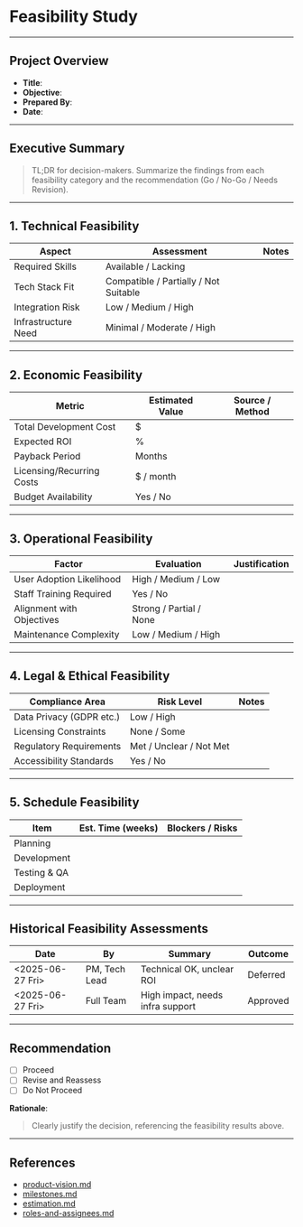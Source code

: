 <!--
START OF: feasibility-study.md
Purpose: Evaluate if the proposed project (or feature/module) is technically, economically, operationally, legally, and schedule-wise viable before initiating development.
Update Frequency: Created at initiation phase; updated when significant scope change occurs.
Location: docs/project-management/feasibility-study.md
-->

# Feasibility Study

---

## Project Overview

- **Title**:
- **Objective**:
- **Prepared By**:
- **Date**:

---

## Executive Summary

> TL;DR for decision-makers.
Summarize the findings from each feasibility category and the recommendation (Go / No-Go / Needs Revision).

---

## 1. Technical Feasibility

| Aspect              | Assessment                            | Notes |
|---------------------|---------------------------------------|-------|
| Required Skills     | Available / Lacking                   |       |
| Tech Stack Fit      | Compatible / Partially / Not Suitable |       |
| Integration Risk    | Low / Medium / High                   |       |
| Infrastructure Need | Minimal / Moderate / High             |       |

---

## 2. Economic Feasibility

| Metric                    | Estimated Value | Source / Method |
|---------------------------|-----------------|-----------------|
| Total Development Cost    | $               |                 |
| Expected ROI              | %               |                 |
| Payback Period            | Months          |                 |
| Licensing/Recurring Costs | $ / month       |                 |
| Budget Availability       | Yes / No  |                 |

---

## 3. Operational Feasibility

| Factor                    | Evaluation              | Justification |
|---------------------------|-------------------------|---------------|
| User Adoption Likelihood  | High / Medium / Low     |               |
| Staff Training Required   | Yes / No                |               |
| Alignment with Objectives | Strong / Partial / None |               |
| Maintenance Complexity    | Low / Medium / High     |               |

---

## 4. Legal & Ethical Feasibility

| Compliance Area          | Risk Level              | Notes |
|--------------------------|-------------------------|-------|
| Data Privacy (GDPR etc.) | Low / High              |       |
| Licensing Constraints    | None / Some             |       |
| Regulatory Requirements  | Met / Unclear / Not Met |       |
| Accessibility Standards  | Yes / No                |       |

---

## 5. Schedule Feasibility

| Item         | Est. Time (weeks) | Blockers / Risks |
|--------------|-------------------|------------------|
| Planning     |                   |                  |
| Development  |                   |                  |
| Testing & QA |                   |                  |
| Deployment   |                   |                  |

---

## Historical Feasibility Assessments

| Date             | By            | Summary                          | Outcome  |
|------------------|---------------|----------------------------------|----------|
| <2025-06-27 Fri> | PM, Tech Lead | Technical OK, unclear ROI        | Deferred |
| <2025-06-27 Fri> | Full Team     | High impact, needs infra support | Approved |

---

## Recommendation

- [ ] Proceed
- [ ] Revise and Reassess
- [ ] Do Not Proceed

**Rationale**:
> Clearly justify the decision, referencing the feasibility results above.

---

## References

- [product-vision.md](product-vision.md)
- [milestones.md](milestones.md)
- [estimation.md](estimation.md)
- [roles-and-assignees.md](roles-and-assignees.md)

<!-- END OF: feasibility-study.md -->
